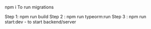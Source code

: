 npm i
To run migrations

Step 1: npm run build
Step 2 : npm run typeorm:run
Step 3 : npm run start:dev - to start backend/server
